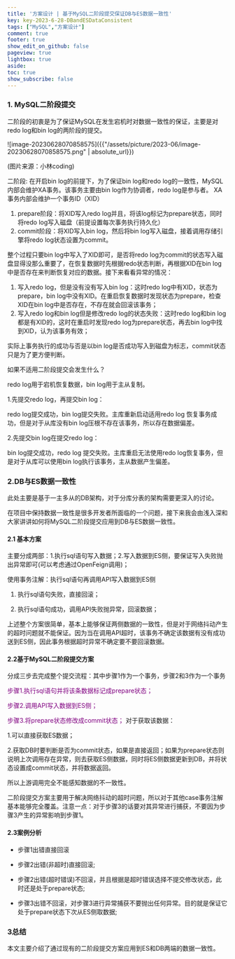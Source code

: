 ```yaml
---
title: '方案设计 | 基于MySQL二阶段提交保证DB与ES数据一致性'
key: key-2023-6-28-DBandESDataConsistent
tags: ["MySQL","方案设计"]
comment: true
footer: true
show_edit_on_github: false
pageview: true
lightbox: true
aside:
toc: true
show_subscribe: false
---
```


### 1. MySQL二阶段提交

二阶段的初衷是为了保证MySQL在发生宕机时对数据一致性的保证，主要是对redo log和bin log的两阶段的提交。

![image-20230628070858575]({{"/assets/picture/2023-06/image-20230628070858575.png" | absolute_url}})

(图片来源：小林coding)

二阶段: 在开启bin log的前提下，为了保证bin log和redo log的一致性，MySQL内部会维护XA事务。该事务主要由bin log作为协调者，redo log是参与者。 XA事务内部会维护一个事务ID（XID）

1. prepare阶段：将XID写入redo  log并且，将该log标记为prepare状态，同时将redo log写入磁盘（前提设置每次事务执行持久化）
2. commit阶段：将XID写入bin log，然后将bin log写入磁盘，接着调用存储引擎将redo log状态设置为commit。

整个过程只要bin log中写入了XID即可，是否将redo log为commit的状态写入磁盘显得没那么重要了，在恢复数据时先根据redo状态判断，再根据XID在bin log中是否存在来判断恢复对应的数据。接下来看看异常的情况：

1. 写入redo log，但是没有没有写入bin log：这时redo log中有XID，状态为prepare，bin log中没有XID。在重启恢复数据时发现状态为prepare，检查XID在bin log中是否存在，不存在就会回滚该事务；
2. 写入redo log和bin log但是修改redo log的状态失败：这时redo log和bin log都是有XID的，这时在重启时发现redo log为prepare状态，再去bin log中找到XID，认为该事务有效；

实际上事务执行的成功与否是以bin log是否成功写入到磁盘为标志，commit状态只是为了更方便判断。



如果不适用二阶段提交会发生什么？

redo log用于宕机恢复数据，bin log用于主从复制。

1.先提交redo log，再提交bin log：

redo log提交成功，bin log提交失败。主库重新启动适用redo log 恢复事务成功，但是对于从库没有bin log压根不存在该事务，所以存在数据偏差。

2.先提交bin log在提交redo log：

bin log提交成功，redo log 提交失败。主库重启无法使用redo log恢复事务，但是对于从库可以使用bin log执行该事务，主从数据产生偏差。

### 2.DB与ES数据一致性

此处主要是基于一主多从的DB架构，对于分库分表的架构需要更深入的讨论。

在项目中保持数据一致性是很多开发者所面临的一个问题，接下来我会由浅入深和大家讲讲如何将MySQL二阶段提交应用到DB与ES数据一致性。

#### 2.1 基本方案

主要分成两部：1.执行sql语句写入数据；2.写入数据到ES侧，要保证写入失败抛出异常即可(可以考虑通过OpenFeign调用)；

使用事务注解：执行sql语句再调用API写入数据到ES侧

1. 执行sql语句失败，直接回滚；

2. 执行sql语句成功，调用API失败抛异常，回滚数据；

上述整个方案很简单，基本上能够保证两侧数据的一致性，但是对于网络抖动产生的超时问题就不能保证。因为当在调用API超时，该事务不确定该数据有没有成功送到ES侧，因此事务根据超时异常不确定要不要回滚数据。

#### 2.2基于MySQL二阶段提交方案

分成三步去完成整个提交流程：其中步骤1作为一个事务，步骤2和3作为一个事务



<font color="purple">步骤1.执行sql语句并将该条数据标记成prepare状态；</font>



<font color="purple">步骤2.调用API写入数据到ES侧；</font>


<font color="purple">步骤3.将prepare状态修改成commit状态；</font>
对于获取该数据：

1.可以直接获取ES数据；

2.获取DB时要判断是否为commit状态，如果是直接返回；如果为prepare状态则说明上次调用存在异常，则去获取ES侧数据，同时将ES侧数据更新到DB，并将状态设置成commit状态，并将数据返回。

所以上游调用完全不能感知数据的不一致性。

二阶段提交方案主要用于解决网络抖动的超时问题，所以对于其他case事务注解基本能够完全覆盖。注意一点：对于步骤3的话要对其异常进行捕获，不要因为步骤3产生的异常影响到步骤1。

#### 2.3案例分析
+ 步骤1出错直接回滚

+ 步骤2出错(非超时)直接回滚;

+ 步骤2出错(超时错误)不回滚，并且根据是超时错误选择不提交修改状态，此时还是处于prepare状态;

+ 步骤3出错不回滚，对步骤3进行异常捕获不要抛出任何异常。目的就是保证它处于prepare状态下次从ES侧取数据;

### 3总结
本文主要介绍了通过现有的二阶段提交方案应用到ES和DB两端的数据一致性。
